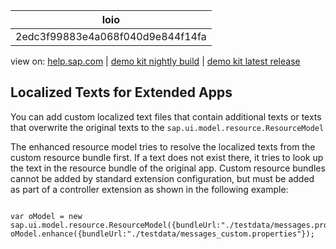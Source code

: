 | loio |
| -----|
| 2edc3f99883e4a068f040d9e844f14fa |

<div id="loio">

view on: [help.sap.com](https://help.sap.com/viewer/DRAFT/3237636b137e43519a20ad5513c49ccb/latest/en-US/2edc3f99883e4a068f040d9e844f14fa.html) | [demo kit nightly build](https://openui5nightly.hana.ondemand.com/#/topic/2edc3f99883e4a068f040d9e844f14fa) | [demo kit latest release](https://openui5.hana.ondemand.com/#/topic/2edc3f99883e4a068f040d9e844f14fa)</div>
<!-- loio2edc3f99883e4a068f040d9e844f14fa -->

## Localized Texts for Extended Apps

You can add custom localized text files that contain additional texts or texts that overwrite the original texts to the `sap.ui.model.resource.ResourceModel` 

The enhanced resource model tries to resolve the localized texts from the custom resource bundle first. If a text does not exist there, it tries to look up the text in the resource bundle of the original app. Custom resource bundles cannot be added by standard extension configuration, but must be added as part of a controller extension as shown in the following example:

```lang-js

var oModel = new sap.ui.model.resource.ResourceModel({bundleUrl:"./testdata/messages.properties"});
oModel.enhance({bundleUrl:"./testdata/messages_custom.properties"});
```

